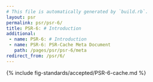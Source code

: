 ```yaml
---
# This file is automatically generated by `build.rb`.
layout: psr
permalink: psr/psr-6/
title: PSR-6: # Introduction
additional:
 - name: PSR-6: # Introduction
 - name: PSR-6: PSR-Cache Meta Document
   path: /pages/psr/psr-6/meta
redirect_from: /psr/6/
---
```


{% include fig-standards/accepted/PSR-6-cache.md %}